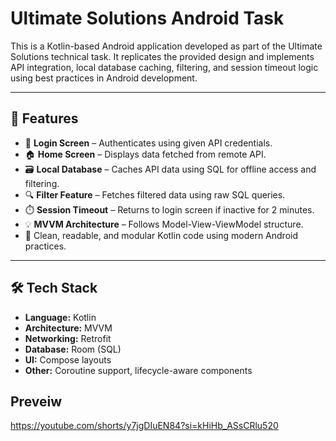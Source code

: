 # Ultimate Solutions Android Task

This is a Kotlin-based Android application developed as part of the Ultimate Solutions technical task.
It replicates the provided design and implements API integration, local database caching, filtering, and session timeout logic using best practices in Android development.

---

## 📱 Features

- 🔐 **Login Screen** – Authenticates using given API credentials.
- 🏠 **Home Screen** – Displays data fetched from remote API.
- 🗃️ **Local Database** – Caches API data using SQL for offline access and filtering.
- 🔍 **Filter Feature** – Fetches filtered data using raw SQL queries.
- ⏱️ **Session Timeout** – Returns to login screen if inactive for 2 minutes.
- 💡 **MVVM Architecture** – Follows Model-View-ViewModel structure.
- 🧼 Clean, readable, and modular Kotlin code using modern Android practices.

---

## 🛠️ Tech Stack

- **Language:** Kotlin
- **Architecture:** MVVM
- **Networking:** Retrofit
- **Database:** Room (SQL)
- **UI:** Compose layouts
- **Other:** Coroutine support, lifecycle-aware components

## Preveiw
https://youtube.com/shorts/y7jgDIuEN84?si=kHiHb_ASsCRlu520
